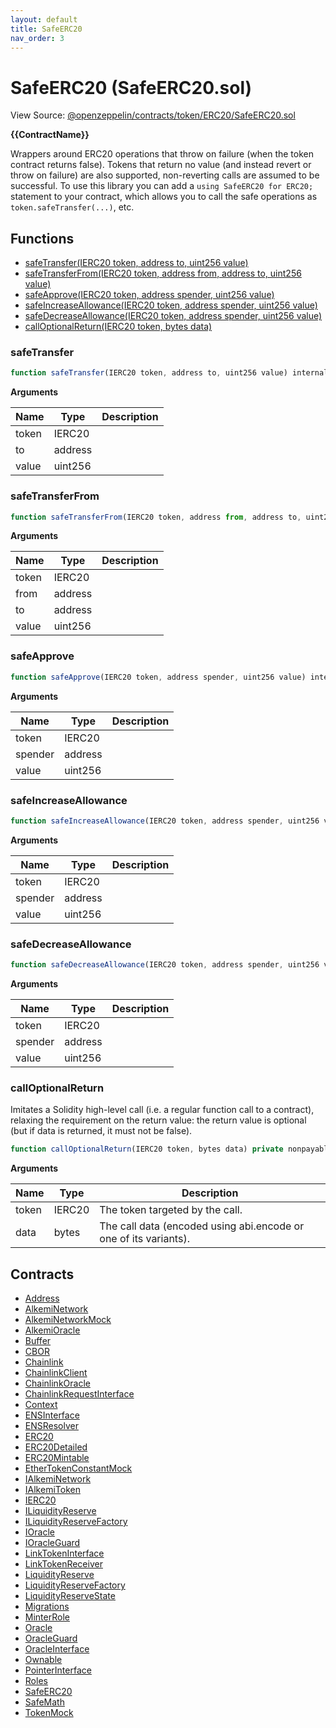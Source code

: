 ```yaml
---
layout: default
title: SafeERC20
nav_order: 3
---
```


# SafeERC20 (SafeERC20.sol)

View Source: [@openzeppelin/contracts/token/ERC20/SafeERC20.sol](../@openzeppelin/contracts/token/ERC20/SafeERC20.sol)

**{{ContractName}}**

Wrappers around ERC20 operations that throw on failure (when the token
contract returns false). Tokens that return no value (and instead revert or
throw on failure) are also supported, non-reverting calls are assumed to be
successful.
To use this library you can add a `using SafeERC20 for ERC20;` statement to your contract,
which allows you to call the safe operations as `token.safeTransfer(...)`, etc.

## Functions

- [safeTransfer(IERC20 token, address to, uint256 value)](#safetransfer)
- [safeTransferFrom(IERC20 token, address from, address to, uint256 value)](#safetransferfrom)
- [safeApprove(IERC20 token, address spender, uint256 value)](#safeapprove)
- [safeIncreaseAllowance(IERC20 token, address spender, uint256 value)](#safeincreaseallowance)
- [safeDecreaseAllowance(IERC20 token, address spender, uint256 value)](#safedecreaseallowance)
- [callOptionalReturn(IERC20 token, bytes data)](#calloptionalreturn)

### safeTransfer

```js
function safeTransfer(IERC20 token, address to, uint256 value) internal nonpayable
```

**Arguments**

| Name        | Type           | Description  |
| ------------- |------------- | -----|
| token | IERC20 |  | 
| to | address |  | 
| value | uint256 |  | 

### safeTransferFrom

```js
function safeTransferFrom(IERC20 token, address from, address to, uint256 value) internal nonpayable
```

**Arguments**

| Name        | Type           | Description  |
| ------------- |------------- | -----|
| token | IERC20 |  | 
| from | address |  | 
| to | address |  | 
| value | uint256 |  | 

### safeApprove

```js
function safeApprove(IERC20 token, address spender, uint256 value) internal nonpayable
```

**Arguments**

| Name        | Type           | Description  |
| ------------- |------------- | -----|
| token | IERC20 |  | 
| spender | address |  | 
| value | uint256 |  | 

### safeIncreaseAllowance

```js
function safeIncreaseAllowance(IERC20 token, address spender, uint256 value) internal nonpayable
```

**Arguments**

| Name        | Type           | Description  |
| ------------- |------------- | -----|
| token | IERC20 |  | 
| spender | address |  | 
| value | uint256 |  | 

### safeDecreaseAllowance

```js
function safeDecreaseAllowance(IERC20 token, address spender, uint256 value) internal nonpayable
```

**Arguments**

| Name        | Type           | Description  |
| ------------- |------------- | -----|
| token | IERC20 |  | 
| spender | address |  | 
| value | uint256 |  | 

### callOptionalReturn

Imitates a Solidity high-level call (i.e. a regular function call to a contract), relaxing the requirement
on the return value: the return value is optional (but if data is returned, it must not be false).

```js
function callOptionalReturn(IERC20 token, bytes data) private nonpayable
```

**Arguments**

| Name        | Type           | Description  |
| ------------- |------------- | -----|
| token | IERC20 | The token targeted by the call. | 
| data | bytes | The call data (encoded using abi.encode or one of its variants). | 

## Contracts

* [Address](Address.md)
* [AlkemiNetwork](AlkemiNetwork.md)
* [AlkemiNetworkMock](AlkemiNetworkMock.md)
* [AlkemiOracle](AlkemiOracle.md)
* [Buffer](Buffer.md)
* [CBOR](CBOR.md)
* [Chainlink](Chainlink.md)
* [ChainlinkClient](ChainlinkClient.md)
* [ChainlinkOracle](ChainlinkOracle.md)
* [ChainlinkRequestInterface](ChainlinkRequestInterface.md)
* [Context](Context.md)
* [ENSInterface](ENSInterface.md)
* [ENSResolver](ENSResolver.md)
* [ERC20](ERC20.md)
* [ERC20Detailed](ERC20Detailed.md)
* [ERC20Mintable](ERC20Mintable.md)
* [EtherTokenConstantMock](EtherTokenConstantMock.md)
* [IAlkemiNetwork](IAlkemiNetwork.md)
* [IAlkemiToken](IAlkemiToken.md)
* [IERC20](IERC20.md)
* [ILiquidityReserve](ILiquidityReserve.md)
* [ILiquidityReserveFactory](ILiquidityReserveFactory.md)
* [IOracle](IOracle.md)
* [IOracleGuard](IOracleGuard.md)
* [LinkTokenInterface](LinkTokenInterface.md)
* [LinkTokenReceiver](LinkTokenReceiver.md)
* [LiquidityReserve](LiquidityReserve.md)
* [LiquidityReserveFactory](LiquidityReserveFactory.md)
* [LiquidityReserveState](LiquidityReserveState.md)
* [Migrations](Migrations.md)
* [MinterRole](MinterRole.md)
* [Oracle](Oracle.md)
* [OracleGuard](OracleGuard.md)
* [OracleInterface](OracleInterface.md)
* [Ownable](Ownable.md)
* [PointerInterface](PointerInterface.md)
* [Roles](Roles.md)
* [SafeERC20](SafeERC20.md)
* [SafeMath](SafeMath.md)
* [TokenMock](TokenMock.md)
